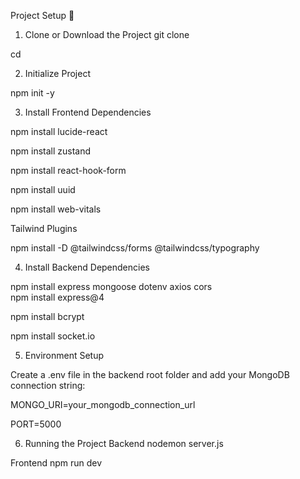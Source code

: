Project Setup 🚀
1. Clone or Download the Project
git clone <your-repo-url>
 
 cd <your-project-folder>

2. Initialize Project
 
 npm init -y

3. Install Frontend Dependencies
 
 npm install lucide-react
 
 npm install zustand
 
 npm install react-hook-form
 
 npm install uuid
 
 npm install web-vitals

Tailwind Plugins
 
 npm install -D @tailwindcss/forms @tailwindcss/typography

4. Install Backend Dependencies

 npm install express mongoose dotenv axios cors  
 npm install express@4 
  
  npm install bcrypt 
  
  npm install socket.io 

5. Environment Setup

Create a .env file in the backend root folder and add your MongoDB connection string:

MONGO_URI=your_mongodb_connection_url
 
 PORT=5000

6. Running the Project
Backend
nodemon server.js

Frontend
npm run dev
